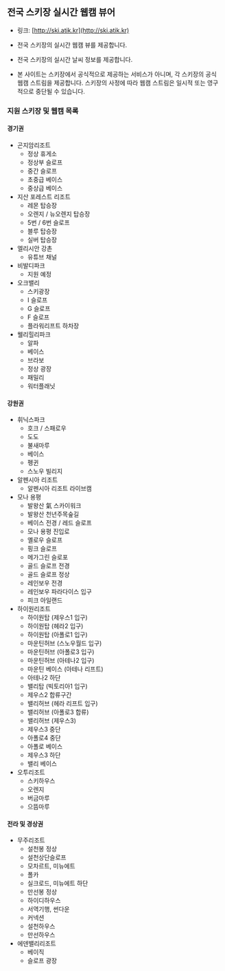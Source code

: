 ## 전국 스키장 실시간 웹캠 뷰어

* 링크: [http://ski.atik.kr](http://ski.atik.kr)

* 전국 스키장의 실시간 웹캠 뷰를 제공합니다.
* 전국 스키장의 실시간 날씨 정보를 제공합니다.
* 본 사이트는 스키장에서 공식적으로 제공하는 서비스가 아니며, 각 스키장의 공식 웹캠 스트림을 제공합니다. 스키장의 사정에 따라 웹캠 스트림은 일시적 또는 영구적으로 중단될 수 있습니다.

### 지원 스키장 및 웹캠 목록

#### 경기권
* 곤지암리조트
  * 정상 휴게소
  * 정상부 슬로프
  * 중간 슬로프
  * 초중급 베이스
  * 중상급 베이스
* 지산 포레스트 리조트
  * 레몬 탑승장
  * 오렌지 / 뉴오렌지 탑승장
  * 5번 / 6번 슬로프
  * 블루 탑승장
  * 실버 탑승장
* 엘리시안 강촌
  * 유튜브 채널
* 비발디파크
  * 지원 예정
* 오크밸리
  * 스키광장
  * I 슬로프
  * G 슬로프
  * F 슬로프
  * 플라워리프트 하차장
* 웰리힐리파크
  * 알파
  * 베이스
  * 브라보
  * 정상 광장
  * 패밀리
  * 워터플래닛

#### 강원권
* 휘닉스파크
  * 호크 / 스패로우
  * 도도
  * 불새마루
  * 베이스
  * 펭귄
  * 스노우 빌리지
* 알펜시아 리조트
  * 알펜시아 리조트 라이브캠
* 모나 용평
  * 발왕산 氣 스카이워크
  * 발왕산 천년주목숲길
  * 베이스 전경 / 레드 슬로프
  * 모나 용평 진입로
  * 옐로우 슬로프
  * 핑크 슬로프
  * 메가그린 슬로포
  * 골드 슬로프 전경
  * 골드 슬로프 정상
  * 레인보우 전경
  * 레인보우 파라다이스 입구
  * 피크 아일랜드
* 하이원리조트
  * 하이원탑 (제우스1 입구)
  * 하이원탑 (헤라2 입구)
  * 하이원탑 (아폴로1 입구)
  * 마운틴허브 (스노우월드 입구)
  * 마운틴허브 (아폴로3 입구)
  * 마운틴허브 (아테나2 입구)
  * 마운틴 베이스 (아테나 리프트)
  * 아테나2 하단
  * 밸리탑 (빅토리아1 입구)
  * 제우스2 합류구간
  * 밸리허브 (헤라 리프트 입구)
  * 밸리허브 (아폴로3 합류)
  * 밸리허브 (제우스3)
  * 제우스3 중단
  * 아폴로4 중단
  * 아폴로 베이스
  * 제우스3 하단
  * 밸리 베이스
* 오투리조트
  * 스키하우스
  * 오렌지
  * 버금마루
  * 으뜸마루

#### 전라 및 경상권
* 무주리조트
  * 설천봉 정상
  * 설천상단슬로프
  * 모차르트, 미뉴에트
  * 폴카
  * 실크로드, 미뉴에트 하단
  * 만선봉 정상
  * 하이디하우스
  * 서역기행, 썬다운
  * 커넥션
  * 설천하우스
  * 만선하우스
* 에덴밸리리조트
  * 베이직
  * 슬로프 광장
